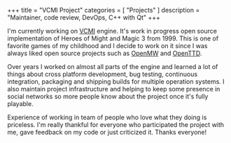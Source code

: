 +++
title = "VCMI Project"
categories = [ "Projects" ]
description = "Maintainer, code review, DevOps, C++ with Qt"
+++

I'm currently working on [VCMI](https://github.com/vcmi/vcmi) engine. It's work in progress open source implementation of Heroes of Might and Magic 3 from 1999. This is one of favorite games of my childhood and I decide to work on it since I was always liked open source projects such as [OpenMW](https://openmw.org/) and [OpenTTD](https://www.openttd.org/).

Over years I worked on almost all parts of the engine and learned a lot of things about cross platform development, bug testing, continuous integration, packaging and shipping builds for multiple operation systems. I also maintain project infrastructure and helping to keep some presence in social networks so more people know about the project once it's fully playable.

Experience of working in team of people who love what they doing is priceless. I'm really thankful for everyone who participated the project with me, gave feedback on my code or just criticized it. Thanks everyone!
